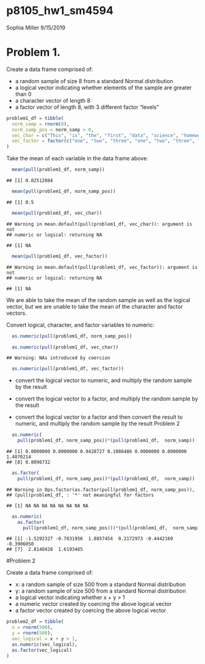 p8105\_hw1\_sm4594
================
Sophia Miller
9/15/2019

# Problem 1.

Create a data frame comprised of:

  - a random sample of size 8 from a standard Normal distribution
  - a logical vector indicating whether elements of the sample are
    greater than 0
  - a character vector of length 8
  - a factor vector of length 8, with 3 different factor “levels”

<!-- end list -->

``` r
problem1_df = tibble(
  norm_samp = rnorm(8),
  norm_samp_pos = norm_samp > 0,
  vec_char = c("This", "is", "the", "first", "data", "science", "homework", "assignment"),
  vec_factor = factor(c("one", "two", "three", "one", "two", "three", "one", "two"))
)
```

Take the mean of each variable in the data frame
    above:

``` r
  mean(pull(problem1_df, norm_samp))
```

    ## [1] 0.02512084

``` r
  mean(pull(problem1_df, norm_samp_pos))
```

    ## [1] 0.5

``` r
  mean(pull(problem1_df, vec_char))
```

    ## Warning in mean.default(pull(problem1_df, vec_char)): argument is not
    ## numeric or logical: returning NA

    ## [1] NA

``` r
  mean(pull(problem1_df, vec_factor))
```

    ## Warning in mean.default(pull(problem1_df, vec_factor)): argument is not
    ## numeric or logical: returning NA

    ## [1] NA

We are able to take the mean of the random sample as well as the logical
vector, but we are unable to take the mean of the character and factor
vectors.

Convert logical, character, and factor variables to numeric:

``` r
  as.numeric(pull(problem1_df, norm_samp_pos)) 

  as.numeric(pull(problem1_df, vec_char))
```

    ## Warning: NAs introduced by coercion

``` r
  as.numeric(pull(problem1_df, vec_factor))
```

  - convert the logical vector to numeric, and multiply the random
    sample by the result

  - convert the logical vector to a factor, and multiply the random
    sample by the result

  - convert the logical vector to a factor and then convert the result
    to numeric, and multiply the random sample by the result Problem 2

<!-- end list -->

``` r
  as.numeric(
    pull(problem1_df, norm_samp_pos))*(pull(problem1_df,  norm_samp))
```

    ## [1] 0.0000000 0.0000000 0.9428727 0.1086486 0.0000000 0.0000000 1.4070214
    ## [8] 0.8096732

``` r
  as.factor(
    pull(problem1_df, norm_samp_pos))*(pull(problem1_df,  norm_samp))
```

    ## Warning in Ops.factor(as.factor(pull(problem1_df, norm_samp_pos)),
    ## (pull(problem1_df, : '*' not meaningful for factors

    ## [1] NA NA NA NA NA NA NA NA

``` r
  as.numeric(
    as.factor(
      pull(problem1_df, norm_samp_pos)))*(pull(problem1_df,  norm_samp))
```

    ## [1] -1.5292327 -0.7031956  1.8857454  0.2172973 -0.4442160 -0.3906050
    ## [7]  2.8140428  1.6193465

\#Problem 2

Create a data frame comprised of:

  - x: a random sample of size 500 from a standard Normal distribution
  - y: a random sample of size 500 from a standard Normal distribution
  - a logical vector indicating whether x + y \> 1
  - a numeric vector created by coercing the above logical vector
  - a factor vector created by coercing the above logical vector

<!-- end list -->

``` r
problem2_df = tibble(
  x = rnorm(500),
  y = rnorm(500),
  vec_logical = x + y > 1,
  as.numeric(vec_logical),
  as.factor(vec_logical)
)
```
